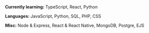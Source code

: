 <b>Currently learning:</b> TypeScript, React, Python

<b>Languages:</b> JavaScript, Python, SQL, PHP, CSS

<b>Misc:</b> Node & Express, React & React Native, MongoDB, Postgre, EJS
